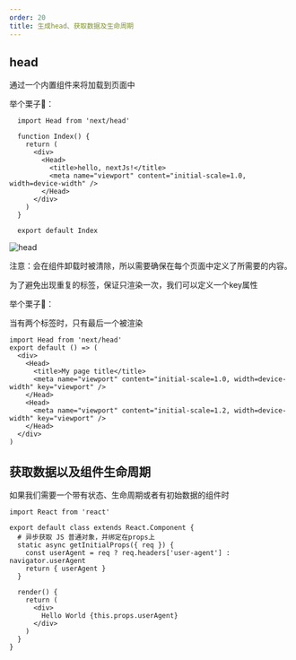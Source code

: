 ```yaml
---
order: 20
title: 生成head、获取数据及生命周期
---
```


## head
  通过一个内置组件来将<head>加载到页面中

  举个栗子🌰：

  ```
    import Head from 'next/head'

    function Index() {
      return (
        <div>
          <Head>
            <title>hello, nextJs!</title>
            <meta name="viewport" content="initial-scale=1.0, width=device-width" />
          </Head>
        </div>
      )
    }

    export default Index
  ```

  ![head](http://f.shudong.wang/shudong/4Y5BfRFL2P20191105170917907.png)

  注意：<head>会在组件卸载时被清除，所以需要确保在每个页面中定义了所需要的内容。

  为了避免出现重复的<head>标签，保证<head>只渲染一次，我们可以定义一个key属性

  举个栗子🌰：

  当有两个<head>标签时，只有最后一个<head>被渲染
  ```
  import Head from 'next/head'
  export default () => (
    <div>
      <Head>
        <title>My page title</title>
        <meta name="viewport" content="initial-scale=1.0, width=device-width" key="viewport" />
      </Head>
      <Head>
        <meta name="viewport" content="initial-scale=1.2, width=device-width" key="viewport" />
      </Head>
    </div>
  )
  ```

## 获取数据以及组件生命周期
  如果我们需要一个带有状态、生命周期或者有初始数据的组件时

  ```
  import React from 'react'

  export default class extends React.Component {
    # 异步获取 JS 普通对象，并绑定在props上
    static async getInitialProps({ req }) {
      const userAgent = req ? req.headers['user-agent'] : navigator.userAgent
      return { userAgent }
    }

    render() {
      return (
        <div>
          Hello World {this.props.userAgent}
        </div>
      )
    }
  }
  ```

